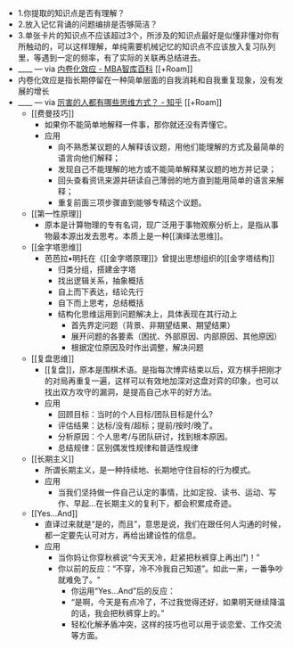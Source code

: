 - 1.你提取的知识点是否有理解？
- 2.放入记忆背诵的问题编排是否够简洁？
- 3.单张卡片的知识点不应该超过3个，所涉及的知识点最好是似懂非懂对你有所触动的，可以这样理解，单纯需要机械记忆的知识点不应该放入复习队列里，等遇到一定的频率，有了实际的关联再总结进去。
- ____ — via [内卷化效应 - MBA智库百科](https://wiki.mbalib.com/wiki/%E5%86%85%E5%8D%B7%E5%8C%96%E6%95%88%E5%BA%94) [[+Roam]]
- 内卷化效应是指长期停留在一种简单层面的自我消耗和自我重复现象，没有发展的增长
- ____ — via [厉害的人都有哪些思维方式？ - 知乎](https://www.zhihu.com/question/314711679/answer/1556675510) [[+Roam]]
    - [[费曼技巧]]
        - 如果你不能简单地解释一件事，那你就还没有弄懂它。
        - 应用
            - 向不熟悉某议题的人解释该议题，用他们能理解的方式及最简单的语言向他们解释；
            - 发现自己不能理解的地方或不能简单解释某议题的地方并记录；
            - 回头查看资讯来源并研读自己薄弱的地方直到能用简单的语言来解释；
            - 重复前面三项步骤直到能够专精这个议题。
    - [[第一性原理]]
        - 原本是计算物理的专有名词，现广泛用于事物观察分析上，是指从事物最本源出发去思考。本质上是一种[[演绎法思维]]。
    - [[金字塔思维]]
        - 芭芭拉▪明托在《[[金字塔原理]]》曾提出思想组织的[[金字塔结构]]
            - 归类分组，搭建金字塔
            - 找出逻辑关系，抽象概括
            - 自上而下表达，结论先行
            - 自下而上思考，总结概括
            - 结构化思维运用到问题解决上，具体表现在其行动上
                - 首先界定问题（背景、非期望结果、期望结果）
                - 展开问题的各要素（困扰、外部原因、内部原因、其他原因）
                - 根据定位原因及时作出调整，解决问题
    - [[复盘思维]]
        - [[复盘]]，原本是围棋术语。是指每次博弈结束以后，双方棋手把刚才的对局再重复一遍，这样可以有效地加深对这盘对弈的印象，也可以找出双方攻守的漏洞，是提高自己水平的好方法。
        - 应用
            - 回顾目标：当时的个人目标/团队目标是什么?
            - 评估结果：达标/没有/超标；提前/按时/晚了。
            - 分析原因：个人思考/与团队研讨，找到根本原因。
            - 总结规律：区别偶发性规律和普适性规律
    - [[长期主义]]
        - 所谓长期主义，是一种持续地、长期地守住目标的行为模式。
        - 应用
            - 当我们坚持做一件自己认定的事情，比如定投、读书、运动、写作、早起...在长期主义的复利下，都会积累成奇迹。
    - [[Yes...And]]
        - 直译过来就是“是的，而且”，意思是说，我们在跟任何人沟通的时候，都一定要先认可对方，再给出建设性的信息。
        - 应用
            - 当你妈让你穿秋裤说“今天天冷，赶紧把秋裤穿上再出门！”
            - 你以前的反应：“不穿，冷不冷我自己知道”。如此一来，一番争吵就难免了。"
                - 你运用“Yes...And”后的反应：
                - “是啊，今天是有点冷了，不过我觉得还好，如果明天继续降温的话，我会把秋裤穿上的。”
                - 轻松化解矛盾冲突，这样的技巧也可以用于谈恋爱、工作交流等方面。
